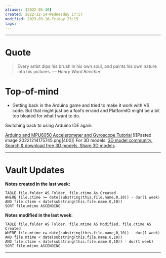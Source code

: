 ```yaml
---
aliases: [2022-05-30]
created: 2022-12-14-Wednesday 17:57
modified: 2023-03-10-Friday 23:15
tags: 
---
```



---

# Quote
> Every artist dips his brush in his own soul, and paints his own nature into his pictures.
> — <cite>Henry Ward Beecher</cite>

# Top-of-mind
- Getting back in the Arduino game and tried to make it work with VS code. But that might just be a fool’s errand and PlatformIO might be a bit too bloated for what I want to do.

Switching back to using Arduino IDE again.

[Arduino and MPU6050 Accelerometer and Gyroscope Tutorial](https://howtomechatronics.com/tutorials/arduino/arduino-and-mpu6050-accelerometer-and-gyroscope-tutorial/)
![[Pasted image 20221214175745.png|400]]
For 3D models: [3D model community. Search & download free 3D models. Share 3D models](https://thangs.com/search/sg90?scope=all)

---

# Vault Updates

**Notes created in the last week:**

``` dataview
TABLE file.folder AS Folder, file.ctime As Created
WHERE file.ctime >= date(substring(this.file.name,0,10)) - dur(1 week) AND file.ctime < date(substring(this.file.name,0,10))
SORT file.mtime ASCENDING
```

**Notes modified in the last week:**

``` dataview
TABLE file.folder AS Folder, file.mtime AS Modified, file.ctime AS Created
WHERE file.mtime >= date(substring(this.file.name,0,10)) - dur(1 week)
AND file.mtime < date(substring(this.file.name,0,10))
AND file.ctime < date(substring(this.file.name,0,10)) - dur(1 week)
SORT file.mtime ASCENDING
```
---
